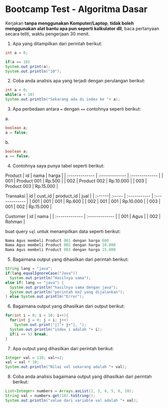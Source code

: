 # Bootcamp Test - Algoritma Dasar

Kerjakan **tanpa menggunakan Komputer/Laptop**, **tidak boleh menggunakan alat bantu apa pun seperti kalkulator dll**, baca pertanyaan secara teliti, waktu pengerjaan 30 menit.

1. Apa yang ditampilkan dari perintah berikut:

```java
int a = 0;

if(a == 10)
System.out.print(a);
System.out.println("10");
```

2. Coba anda analisis apa yang terjadi dengan perulangan berikut:

```java
int a = 0;
while(a < 10)
System.out.println("Sekarang ada di index ke "+ a);
```

3. Apa perbedaan antara `=` dengan `==` contohnya seperti berikut:

a. 

```java
boolean a;
a = false;
```
b. 

```java
boolean a; 
a == false;
```

4. Contohnya saya punya tabel seperti berikut:

Product
| id              | nama            | harga           |
| :-------------  | :-------------  | :-------------  |
| 001             | Product 001     |        Rp.500   |
| 002             | Product 002     |       Rp.10.000 |
| 003             | Product 003     |       Rp.15.000 |

Transaksi
| id     | cust_id | product_id   |           jual  |
| :------| :-----  | :----------- | :-------------  |
| 001    | 001     |         001  |        Rp.600   |
| 002    | 001     |         001  |       Rp.10.000 |
| 003    | 001     |         002  |       Rp.15.000 |

Customer
| id              | nama            |
| :-------------  | :-------------  |
| 001             | Agus            |
| 002             | Rohman          |

buat query `sql` untuk menampilkan data seperti berikut:

```sql
Nama Agus membeli Product 001 dengan harga 600
Nama Agus membeli Product 002 dengan harga 10.000
Nama Agus membeli Product 003 dengan harga 15.000
```

5. Bagaimana output yang dihasilkan dari perintah berikut:

```java
String lang = "java";
if(lang.equalIgnoreCase("Java"))
  System.out.println("Hasilnya sama");
else if( lang == "java") {
  System.out.println("hasilnya sama dengan java");
  System.out.println("perintah ke2 yang dijalankan");
} else System.out.println("Error");
```

6. Bagaimana output yang dihasilkan dari output berikut:

```java
for(int i = 0; i < 10; i++){
  for(int j = 0; j < i; j++)
    System.out.print("j["+ j+"], ");
  System.out.println("index i adalah "+ i);
  if(i == 5) break;
}
```

7. Apa output yang dihasilkan dari perintah berikut:

```java
Integer val = 110; val+=2;
val = val * 10;
System.out.println("Nilai val sekarang adalah "+ val);
```

8. Coba anda analisis bagaimana output yang dihasilkan dari perintah berikut:

```java
List<Integer> numbers = Arrays.asList(2, 3, 4, 5, 6, 10);
String val = numbers.get(10).toString();
System.out.println("value dari variable val adalah "+ val);
```
 
